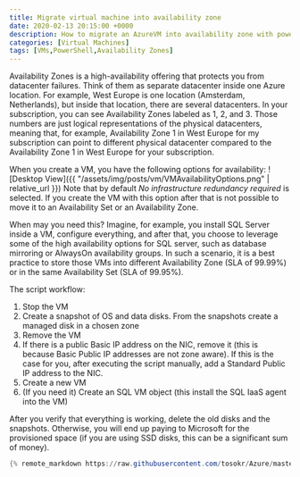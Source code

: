 ```yaml
---
title: Migrate virtual machine into availability zone
date: 2020-02-13 20:15:00 +0000
description: How to migrate an AzureVM into availability zone with powershell
categories: [Virtual Machines]
tags: [VMs,PowerShell,Availability Zones]
---
```


Availability Zones is a high-availability offering that protects you from datacenter failures. Think of them as separate datacenter inside one Azure location. For example, West Europe is one location (Amsterdam, Netherlands), but inside that location, there are several datacenters. In your subscription, you can see Availability Zones labeled as 1, 2, and 3. Those numbers are just logical representations of the physical datacenters, meaning that, for example, Availability Zone 1 in West Europe for my subscription can point to different physical datacenter compared to the Availability Zone 1 in West Europe for your subscription.

When you create a VM, you have the following options for availability:
![Desktop View]({{ "/assets/img/posts/vm/VMAvailabilityOptions.png" | relative_url }})
Note that by default *No infrastructure redundancy required* is selected. If you create the VM with this option after that is not possible to move it to an Availability Set or an Availability Zone. 

When may you need this? 
Imagine, for example, you install SQL Server inside a VM, configure everything, and after that, you choose to leverage some of the high availability options for SQL server, such as database mirroring or AlwaysOn availability groups. In such a scenario, it is a best practice to store those VMs into different Availability Zone (SLA of 99.99%) or in the same Availability Set (SLA of 99.95%).

The script workflow:
1.	Stop the VM
2.	Create a snapshot of OS and data disks. From the snapshots create a managed disk in a chosen zone 
3.	Remove the VM
4.	If there is a public Basic IP address on the NIC, remove it (this is because Basic Public IP addresses are not zone aware). If this is the case for you, after executing the script manually, add a Standard Public IP address to the NIC.
5.	Create a new VM 
6.	(If you need it) Create an SQL VM object (this install the SQL IaaS agent into the VM)

After you verify that everything is working, delete the old disks and the snapshots. Otherwise, you will end up paying to Microsoft for the provisioned space (if you are using SSD disks, this can be a significant sum of money).

```powershell
{% remote_markdown https://raw.githubusercontent.com/tosokr/Azure/master/VirtualMachines/changeAvailabilityZoneOfVM.ps1 %}
```